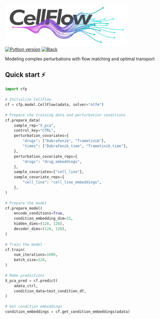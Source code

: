 <img src="docs/_static/images/cellflow_light.png" align="left" width="400"/>

[![Python version](https://img.shields.io/badge/python-3.10%20%7C%203.11%20%7C%203.12-blue)]()
[![Black](https://img.shields.io/badge/code%20style-black-000000.svg)](https://github.com/psf/black)

Modeling complex perturbations with flow matching and optimal transport

## Quick start ⚡️

```python
import cfp

# Initialize CellFlow
cf = cfp.model.CellFlow(adata, solver="otfm")

# Prepare the training data and perturbation conditions
cf.prepare_data(
    sample_rep="X_pca",
    control_key="CTRL",
    perturbation_covariates={
        "drugs": ["Dabrafenib", "Trametinib"],
        "times": ["Dabrafenib_time", "Trametinib_time"],
    },
    perturbation_covariate_reps={
        "drugs": "drug_embeddings",
    },
    sample_covariates=["cell_line"],
    sample_covariate_reps={
        "cell_line": "cell_line_embeddings",
    },
)

# Prepare the model
cf.prepare_model(
    encode_conditions=True,
    condition_embedding_dim=32,
    hidden_dims=(128, 128),
    decoder_dims=(128, 128),
)

# Train the model
cf.train(
    num_iterations=1000,
    batch_size=128,
)

# Make predictions
X_pca_pred = cf.predict(
    adata_ctrl,
    condition_data=test_condition_df,
)

# Get condition embeddings
condition_embeddings = cf.get_condition_embeddings(adata)
```
